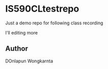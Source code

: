 # IS590CLtestrepo
Just a demo repo for following class recording

I'll editing more 

## Author

DOnlapun Wongkarnta
